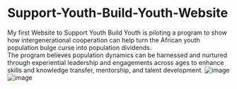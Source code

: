 # Support-Youth-Build-Youth-Website
My first Website to Support Youth Build Youth is piloting a program to show how intergenerational cooperation can help turn the African youth population bulge curse into population dividends. <br>
	The program believes population dynamics can be harnessed and nurtured through experiential leadership and engagements across ages to enhance skills and knowledge transfer, mentorship, and talent development.
![image](https://github.com/koomedenis40/Support-Youth-Build-Youth-Website/assets/98518504/d875f516-dc86-4332-a365-11cad27cebd6)
![image](https://github.com/koomedenis40/Support-Youth-Build-Youth-Website/assets/98518504/b903182c-5183-4b46-8ba6-c6225ed13a80)
